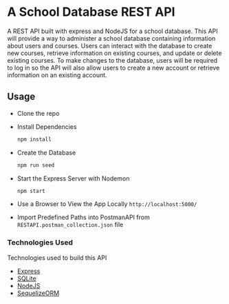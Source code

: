 # A School Database REST API
A REST API built with express and NodeJS for a school database. This API will provide a way to administer a school database containing information about users and courses. Users can interact with the database to create new courses, retrieve information on existing courses, and update or delete existing courses. To make changes to the database, users will be required to log in so the API will also allow users to create a new account or retrieve information on an existing account.

## Usage
* Clone the repo
* Install Dependencies
  ```sh
  npm install
  ```
* Create the Database
  ```sh
  npm run seed
  ```
* Start the Express Server with Nodemon
  ```sh
  npm start
  ```

* Use a Browser to View the App Locally `http://localhost:5000/`

* Import Predefined Paths into PostmanAPI from `RESTAPI.postman_collection.json` file

### Technologies Used

Technologies used to build this API

* [Express](https://expressjs.com/)
* [SQLite](https://www.sqlite.org/)
* [NodeJS](https://nodejs.org/)
* [SequelizeORM](https://sequelize.org/)


